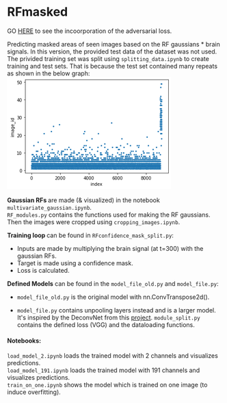 # RFmasked
GO [HERE](https://github.com/lelynn/RF_GANsynth) to see the incoorporation of the adversarial loss.


Predicting masked areas of seen images based on the RF gaussians * brain signals. In this version, the provided test data of the dataset was not used. The privided training set was split using `splitting_data.ipynb` to create training and test sets. That is because the test set contained many repeats as shown in the below graph:
![imgcount](/imgs_count.png)


<b> Gaussian RFs </b> are made (& visualized) in the notebook `multivariate_gaussian.ipynb`. \
`RF_modules.py` contains the functions used for making the RF gaussians. \
Then the images were cropped using `cropping_images.ipynb`. 

<b>Training loop </b>can be found in `RFconfidence_mask_split.py`:

- Inputs are made by multiplying the brain signal (at t=300) with the gaussian RFs.
- Target is made using a confidence mask.
- Loss is calculated. 

<b>Defined Models</b> can be found in the `model_file_old.py` and `model_file.py`:

- `model_file_old.py` is the original model with nn.ConvTranspose2d().

- `model_file.py` contains unpooling layers instead and is a larger model. It's inspired by the DeconvNet from this [project](https://github.com/HyeonwooNoh/DeconvNet/tree/master/model).
`module_split.py` contains the defined loss (VGG) and the dataloading functions.

#### Notebooks:
`load_model_2.ipynb` loads the trained model with 2 channels and visualizes predictions. \
`load_model_191.ipynb` loads the trained model with 191 channels and visualizes predictions. \
`train_on_one.ipynb` shows the model which is trained on one image (to induce overfitting). 
